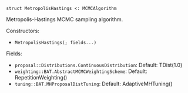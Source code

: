 ```
struct MetropolisHastings <: MCMCAlgorithm
```

Metropolis-Hastings MCMC sampling algorithm.

Constructors:

  * `MetropolisHastings(; fields...)`

Fields:

  * `proposal::Distributions.ContinuousDistribution`: Default: TDist(1.0)
  * `weighting::BAT.AbstractMCMCWeightingScheme`: Default: RepetitionWeighting()
  * `tuning::BAT.MHProposalDistTuning`: Default: AdaptiveMHTuning()
